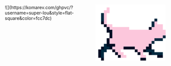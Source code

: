 <img align="right" src="./chat_marche.gif" width="220px"/>
![](https://komarev.com/ghpvc/?username=super-lou&style=flat-square&color=fcc7dc)
